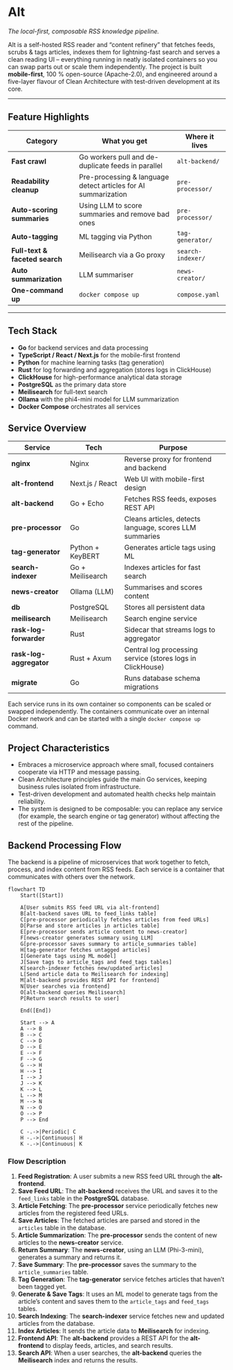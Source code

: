 # Alt

*The local-first, composable RSS knowledge pipeline.*

Alt is a self-hosted RSS reader and “content refinery” that fetches feeds, scrubs & tags articles, indexes them for lightning-fast search and serves a clean reading UI – everything running in neatly isolated containers so you can swap parts out or scale them independently.
The project is built **mobile-first**, 100 % open-source (Apache-2.0), and engineered around a five-layer flavour of Clean Architecture with test-driven development at its core.

-----

## Feature Highlights

|Category                      |What you get                                                  |Where it lives   |
|------------------------------|--------------------------------------------------------------|-----------------|
|**Fast crawl**                |Go workers pull and de-duplicate feeds in parallel            |`alt-backend/`   |
|**Readability cleanup**       |Pre-processing & language detect articles for AI summarization|`pre-processor/` |
|**Auto-scoring summaries**    |Using LLM to score summaries and remove bad ones              |`pre-processor/` |
|**Auto-tagging**              |ML tagging via Python                                         |`tag-generator/` |
|**Full-text & faceted search**|Meilisearch via a Go proxy                                    |`search-indexer/`|
|**Auto summarization**        |LLM summariser                                                |`news-creator/`  |
|**One-command up**            |`docker compose up`                                           |`compose.yaml`   |

-----

## Tech Stack

- **Go** for backend services and data processing
- **TypeScript / React / Next.js** for the mobile-first frontend
- **Python** for machine learning tasks (tag generation)
- **Rust** for log forwarding and aggregation (stores logs in ClickHouse)
- **ClickHouse** for high-performance analytical data storage
- **PostgreSQL** as the primary data store
- **Meilisearch** for full-text search
- **Ollama** with the phi4-mini model for LLM summarization
- **Docker Compose** orchestrates all services

## Service Overview

|Service                |Tech            |Purpose                                                   |
|-----------------------|----------------|----------------------------------------------------------|
|**nginx**              |Nginx           |Reverse proxy for frontend and backend                    |
|**alt-frontend**       |Next.js / React |Web UI with mobile-first design                           |
|**alt-backend**        |Go + Echo       |Fetches RSS feeds, exposes REST API                       |
|**pre-processor**      |Go              |Cleans articles, detects language, scores LLM summaries   |
|**tag-generator**      |Python + KeyBERT|Generates article tags using ML                           |
|**search-indexer**     |Go + Meilisearch|Indexes articles for fast search                          |
|**news-creator**       |Ollama (LLM)    |Summarises and scores content                             |
|**db**                 |PostgreSQL      |Stores all persistent data                                |
|**meilisearch**        |Meilisearch     |Search engine service                                     |
|**rask-log-forwarder** |Rust            |Sidecar that streams logs to aggregator                   |
|**rask-log-aggregator**|Rust + Axum     |Central log processing service (stores logs in ClickHouse)|
|**migrate**            |Go              |Runs database schema migrations                           |

Each service runs in its own container so components can be scaled or swapped independently. The containers communicate over an internal Docker network and can be started with a single `docker compose up` command.

## Project Characteristics

- Embraces a microservice approach where small, focused containers cooperate via HTTP and message passing.
- Clean Architecture principles guide the main Go services, keeping business rules isolated from infrastructure.
- Test-driven development and automated health checks help maintain reliability.
- The system is designed to be composable: you can replace any service (for example, the search engine or tag generator) without affecting the rest of the pipeline.

## Backend Processing Flow

The backend is a pipeline of microservices that work together to fetch, process, and index content from RSS feeds. Each service is a container that communicates with others over the network.

```mermaid
flowchart TD
    Start([Start])
    
    A[User submits RSS feed URL via alt-frontend]
    B[alt-backend saves URL to feed_links table]
    C[pre-processor periodically fetches articles from feed URLs]
    D[Parse and store articles in articles table]
    E[pre-processor sends article content to news-creator]
    F[news-creator generates summary using LLM]
    G[pre-processor saves summary to article_summaries table]
    H[tag-generator fetches untagged articles]
    I[Generate tags using ML model]
    J[Save tags to article_tags and feed_tags tables]
    K[search-indexer fetches new/updated articles]
    L[Send article data to Meilisearch for indexing]
    M[alt-backend provides REST API for frontend]
    N[User searches via frontend]
    O[alt-backend queries Meilisearch]
    P[Return search results to user]
    
    End([End])
    
    Start --> A
    A --> B
    B --> C
    C --> D
    D --> E
    E --> F
    F --> G
    G --> H
    H --> I
    I --> J
    J --> K
    K --> L
    L --> M
    M --> N
    N --> O
    O --> P
    P --> End
    
    C -.->|Periodic| C
    H -.->|Continuous| H
    K -.->|Continuous| K
```

### Flow Description

1. **Feed Registration**: A user submits a new RSS feed URL through the **alt-frontend**.
1. **Save Feed URL**: The **alt-backend** receives the URL and saves it to the `feed_links` table in the **PostgreSQL** database.
1. **Article Fetching**: The **pre-processor** service periodically fetches new articles from the registered feed URLs.
1. **Save Articles**: The fetched articles are parsed and stored in the `articles` table in the database.
1. **Article Summarization**: The **pre-processor** sends the content of new articles to the **news-creator** service.
1. **Return Summary**: The **news-creator**, using an LLM (Phi-3-mini), generates a summary and returns it.
1. **Save Summary**: The **pre-processor** saves the summary to the `article_summaries` table.
1. **Tag Generation**: The **tag-generator** service fetches articles that haven’t been tagged yet.
1. **Generate & Save Tags**: It uses an ML model to generate tags from the article’s content and saves them to the `article_tags` and `feed_tags` tables.
1. **Search Indexing**: The **search-indexer** service fetches new and updated articles from the database.
1. **Index Articles**: It sends the article data to **Meilisearch** for indexing.
1. **Frontend API**: The **alt-backend** provides a REST API for the **alt-frontend** to display feeds, articles, and search results.
1. **Search API**: When a user searches, the **alt-backend** queries the **Meilisearch** index and returns the results.